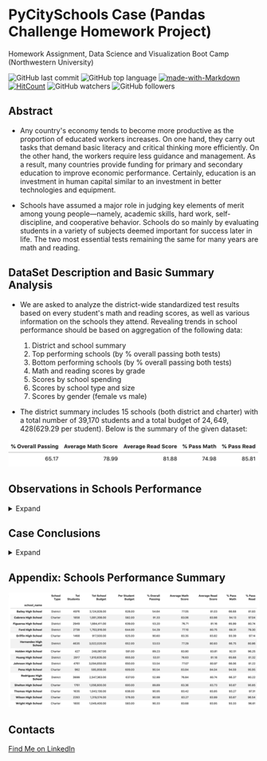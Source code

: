 # PyCitySchools Case (Pandas Challenge Homework Project)

Homework Assignment, Data Science and Visualization Boot Camp (Northwestern University)

![GitHub last commit](https://img.shields.io/github/last-commit/OlegRyzhkov2020/pandas-challenge)
![GitHub top language](https://img.shields.io/github/languages/top/OlegRyzhkov2020/pandas-challenge)
[![made-with-Markdown](https://img.shields.io/badge/Made%20with-Markdown-1f425f.svg)](http://commonmark.org)
[![HitCount](http://hits.dwyl.com/OlegRyzhkov2020/pandas-challenge.svg)](http://hits.dwyl.com/OlegRyzhkov2020/pandas-challenge)
![GitHub watchers](https://img.shields.io/github/watchers/OlegRyzhkov2020/pandas-challenge?label=Watch&style=social)
![GitHub followers](https://img.shields.io/github/followers/OlegRyzhkov2020?label=Follow&style=social)

## Abstract

* Any country's economy tends to become more productive as the proportion of educated workers increases. On one hand, they carry out tasks that demand basic literacy and critical thinking more efficiently. On the other hand, the workers require less guidance and management. As a result, many countries provide funding for primary and secondary education to improve economic performance. Certainly, education is an investment in human capital similar to an investment in better technologies and equipment.

* Schools have assumed a major role in judging key elements of merit among young people—namely, academic skills, hard work, self-discipline, and cooperative behavior. Schools do so mainly by evaluating students in a variety of subjects deemed important for success later in life. The two most essential tests remaining  the same for many years are math and reading.

## DataSet Description and Basic Summary Analysis

* We are asked to analyze the district-wide standardized test results based on every student's math and reading scores, as well as various information on the schools they attend. Revealing trends in school performance should be based on aggregation of the following data:
    1. District and school summary
    2. Top performing schools (by % overall passing both tests)
    3. Bottom performing schools (by % overall passing both tests)
    4. Math and reading scores by grade
    5. Scores by school spending
    6. Scores by school type and size
    7. Scores by gender (female vs male)

* The district summary includes 15 schools (both district and charter) with a total number of 39,170 students and a total budget of $24,649,428 ($629.29 per student). Below is the summary of the given dataset:

![District Summary](images/gen_summary.png)

## Observations in Schools Performance
<details>
<summary>Expand</summary>

#### Trend 1: Overall performance in reading is better over math

![Scores_chart](images/scores_chart.png)
![Performance_chart](images/performance_chart.png)

#### Trend 2: Overall performance in Charter schools is better over District schools

![Type_chart](images/type_chart.png)

#### Trend 3: Overall performance in small and medium size schools is better over large schools

![Size_chart](images/size_chart.png)

#### Trend 4: Overall performance among female students is better over male students

![Gender_table](images/gender_summary.png)

</details>

## Case Conclusions
<details>
<summary>Expand</summary>

* Overall, the observed trends revealed the general tendency: students achievements in reading are better over math and charter schools students performance is better over district schools.  
* Additionally, at least two other observed trends require attention. The first is that, the overall both tests passing rate is significantly lower versus at least one test passing rate (65.17% both tests pass vs >90% at least one test). It reveals the tendency of a large number of students who passed one test and failed another one.  The second trend is the overall performance is not significantly affected by the particular school spending budget per one student.
* In 1967, on the first international comparison of educational achievement in math, the United States ranked 11 out of 12 nations. Nothing serious has changed since that time. The U.S. still ranks behind the main group of developed countries. After recent tests results were released by the Programme for International Student Assessment, or PISA , US Secretary of Education Betsy DeVos said "The bottom line is there has not been a single study that shows American education is improving enough," DeVos said in a statement. "Scores have flatlined for a decade. Worse yet, scores for our most vulnerable students continue to decline. We are being outpaced not only by our global competitors like China and Russia, but also by countries like Estonia, Finland and Canada."
* It brings us to a final conclusion. The family factor plays a significant role in student's performance. Unfortunately, the inequality in parent's wealth and status is still remaining a big barrier in obtaining a quality primary education in the US. A founding ideal of American democracy is that merit, not accident of birth, should determine individuals’ income and social status. To improve overall performance across US schools requires extra attention and resources at the federal level.

</details>

## Appendix: Schools Performance Summary

![PyCitySchools Summary](images/schools_chart.png)

## Contacts
[Find Me on
LinkedIn](https://www.linkedin.com/in/oleg-n-ryzhkov/)
